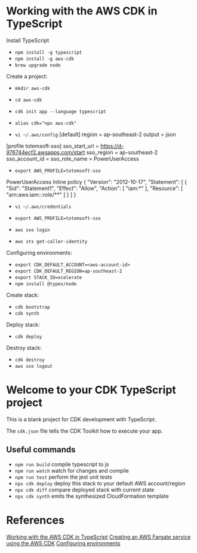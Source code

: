 # Working with the AWS CDK in TypeScript

Install TypeScript
* `npm install -g typescript`
* `npm install -g aws-cdk`
* `brew upgrade node`

Create a project:
* `mkdir aws-cdk`
* `cd aws-cdk`
* `cdk init app --language typescript`
* `alias cdk="npx aws-cdk"`

* `vi ~/.aws/config`
[default]
region = ap-southeast-2
output = json

[profile totemsoft-sso]
sso_start_url = https://d-976744ecf2.awsapps.com/start
sso_region = ap-southeast-2
sso_account_id = <aws-account-id>
sso_role_name = PowerUserAccess

* `export AWS_PROFILE=totemsoft-sso`

PowerUserAccess Inline policy
{
    "Version": "2012-10-17",
    "Statement": [
        {
            "Sid": "Statement1",
            "Effect": "Allow",
            "Action": [
                "iam:*"
            ],
            "Resource": [
                "arn:aws:iam::<aws-account-id>:role/**"
            ]
        }
    ]
}

* `vi ~/.aws/credentials`

* `export AWS_PROFILE=totemsoft-sso`

* `aws sso login`
* `aws sts get-caller-identity`

Configuring environments:
* `export CDK_DEFAULT_ACCOUNT=<aws-account-id>`
* `export CDK_DEFAULT_REGION=ap-southeast-2`
* `export STACK_ID=xcelerate`
* `npm install @types/node`

Create stack:
* `cdk bootstrap`
* `cdk synth`

Deploy stack:
* `cdk deploy`

Destroy stack:
* `cdk destroy`
* `aws sso logout`

# Welcome to your CDK TypeScript project

This is a blank project for CDK development with TypeScript.

The `cdk.json` file tells the CDK Toolkit how to execute your app.

## Useful commands

* `npm run build`   compile typescript to js
* `npm run watch`   watch for changes and compile
* `npm run test`    perform the jest unit tests
* `npx cdk deploy`  deploy this stack to your default AWS account/region
* `npx cdk diff`    compare deployed stack with current state
* `npx cdk synth`   emits the synthesized CloudFormation template

# References
[Working with the AWS CDK in TypeScript](https://docs.aws.amazon.com/cdk/v2/guide/work-with-cdk-typescript.html)
[Creating an AWS Fargate service using the AWS CDK](https://docs.aws.amazon.com/cdk/v2/guide/ecs_example.html)
[Configuring environments](https://docs.aws.amazon.com/cdk/v2/guide/environments.html)
